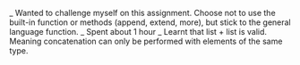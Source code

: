 _ Wanted to challenge myself on this assignment. Choose not to use the built-in function or methods (append, extend, more), but stick to the general language function.
_ Spent about 1 hour
_ Learnt that list + list is valid. Meaning concatenation can only be performed with elements of the same type.
